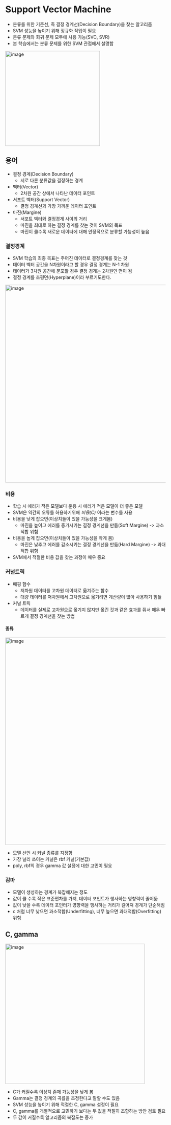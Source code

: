 # Support Vector Machine

- 분류를 위한 기준선, 즉 결정 경계선(Decision Boundary)을 찾는 알고리즘
- SVM 성능을 높이기 위해 정규화 작업이 필요
- 분류 문제와 회귀 문제 모두에 사용 가능(SVC, SVR)
- 본 학습에서는 분류 문제를 위한 SVM 관점에서 설명함

<img width="297" alt="image" src="https://user-images.githubusercontent.com/63540952/158008113-a8e6da2d-0902-44b5-9358-a060c46cb610.png">


## 용어
- 결정 경계(Decision Boundary)
    * 서로 다른 분류값을 결정하는 경계
- 벡터(Vector)
    * 2차원 공간 상에서 나타난 데이터 포인트
- 서포트 벡터(Support Vector)
    * 결정 경계선과 가장 가까운 데이터 포인트
- 마진(Margine)
    * 서포트 벡터와 결정경계 사이의 거리
    * 마진을 최대로 하는 결정 경계를 찾는 것이 SVM의 목표
    * 마진이 클수록 새로운 데이터에 대해 안정적으로 분류할 가능성이 높음

### 결정경계
- SVM 학습의 최종 목표는 주어진 데이터로 결정경계를 찾는 것
- 데이터 벡터 공간을 N차원이라고 할 경우 결정 경계는 N-1 차원
- 데이터가 3차원 공간에 분포할 경우 결정 경계는 2차원인 면이 됨
- 결정 경계를 초평면(Hyperplane)이라 부르기도한다.

<img width="618" alt="image" src="https://user-images.githubusercontent.com/63540952/158008673-1ccd2843-c603-473b-821c-ae941a8a9512.png">

### 비용
- 학습 시 에러가 적은 모델보다 운용 시 에러가 적은 모델이 더 좋은 모델
- SVM은 약간의 오류를 허용하기위해 *비용(C)* 이라는 변수를 사용
- 비용을 낮게 잡으면(이상치들이 있을 가능성을 크게봄)
    - 마진을 높이고 에러를 증가시키는 결정 경계선을 만듦(Soft Margine) -> 과소적합 위험
- 비용을 높게 잡으면(이상치들이 있을 가능성을 작게 봄)
    - 마진은 낮추고 에러를 감소시키는 결정 경계선을 만듦(Hard Margine) -> 과대적합 위험
- SVM에서 적절한 비용 값을 찾는 과정이 매우 중요

### 커널트릭
- 매핑 함수
    - 저차원 데이터를 고차원 데이터로 옮겨주는 함수
    - 대량 데이터를 저차원에서 고차원으로 옮기려면 계산량이 많아 사용하기 힘듦
- 커널 트릭
    - 데이터를 실제로 고차원으로 옮기지 않지만 옮긴 것과 같은 효과를 줘서 매우 빠르게 결정 경계선을 찾는 방법

#### 종류

<img width="648" alt="image" src="https://user-images.githubusercontent.com/63540952/158009175-761177f0-7439-4d18-9343-678dd85b6bab.png">

- 모델 선언 시 커널 종류를 지정함
- 가장 널리 쓰이는 커널은 rbf 커널(기본값)
- poly, rbf의 경우 gamma 값 설정에 대한 고민이 필요


### 감마
- 모델이 생성하는 경계가 복잡해지는 정도
- 값이 클 수록 작은 표준편차를 가져, 데이터 포인트가 행사하는 영향력이 줄어듦
- 값이 낮을 수록 데이터 포인터가 영향력을 행사하는 거리가 길어져 경계가 단순해짐
- c 처럼 너무 낮으면 과소적합(Underfitting), 너무 높으면 과대적합(Overfitting) 위험


## C, gamma
<img width="438" alt="image" src="https://user-images.githubusercontent.com/63540952/158009289-03bab9fb-8c7c-414e-8a94-27ea8f3f90aa.png">

- C가 커질수록 이상치 존재 가능성을 낮게 봄
- Gamma는 결정 경계의 곡률을 조정한다고 말할 수도 있음
- SVM 성능을 높이기 위해 적절한 C, gamma 설정이 필요
- C, gamma를 개별적으로 고민하기 보다는 두 값을 적절히 조합하는 방안 검토 필요
- 두 값이 커질수록 알고리즘의 복잡도는 증가
